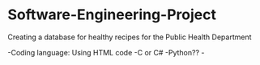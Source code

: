 # Software-Engineering-Project
Creating a database for healthy recipes for the Public Health Department

-Coding language:
  Using HTML code
    -C or C#
    -Python?? 
    -
    
